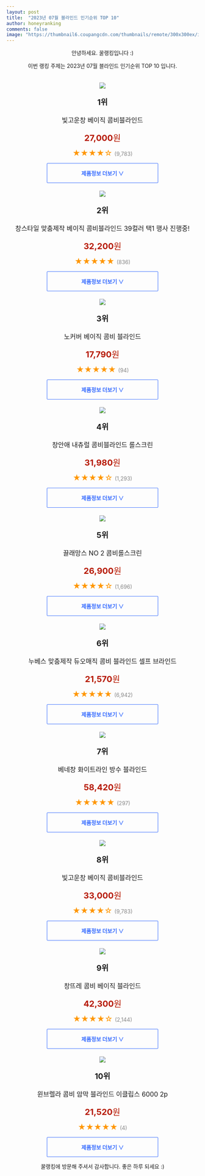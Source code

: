 ```yaml
---
layout: post
title:  "2023년 07월 블라인드 인기순위 TOP 10"
author: honeyranking
comments: false
image: "https://thumbnail6.coupangcdn.com/thumbnails/remote/300x300ex/image/product/image/vendoritem/2019/06/10/3277073102/045a2b7c-2786-4f50-8231-c1897d86cbfa.jpg"
---
```

<p style="text-align: center;">안녕하세요. 꿀랭킹입니다 :)</p>
<p style="text-align: center;">이번 랭킹 주제는 2023년 07월 블라인드 인기순위 TOP 10 입니다.</p><center><img src="https://thumbnail6.coupangcdn.com/thumbnails/remote/300x300ex/image/product/image/vendoritem/2019/06/10/3277073102/045a2b7c-2786-4f50-8231-c1897d86cbfa.jpg" style="margin-top:20px" /></center><p style="text-align: center; font-size: 20px"><b>1위</b></p><p style="text-align: center; font-size: 17px">빛고운창 베이직 콤비블라인드</p><p style="text-align: center;"><span style="color: #b61800; font-size: 22px;"><b>27,000</b>원</span></p><p style="text-align: center;"><span style="color: #ff9600; font-size: 20px;">★★★★☆ </span><span style="color: #878787;">(9,783)</span></p><center><a href="https://link.coupang.com/a/4fzK6"><div style="font-size: 14px; display: inline-block; padding: 15px 90px; color: #346aff; border-radius: 2px; border: 1px solid #346aff; cursor: pointer;"><b>제품정보 더보기 &or;</b></div></a></center><center><img src="https://thumbnail6.coupangcdn.com/thumbnails/remote/300x300ex/image/vendor_inventory/3d0c/8813788bc242591e2bb18173a0234b1d520c97901bdd131d5c51792f9e82.png" style="margin-top:20px" /></center><p style="text-align: center; font-size: 20px"><b>2위</b></p><p style="text-align: center; font-size: 17px">창스타일 맞춤제작 베이직 콤비블라인드 39컬러 택1 행사 진행중!</p><p style="text-align: center;"><span style="color: #b61800; font-size: 22px;"><b>32,200</b>원</span></p><p style="text-align: center;"><span style="color: #ff9600; font-size: 20px;">★★★★★ </span><span style="color: #878787;">(836)</span></p><center><a href="https://link.coupang.com/a/4fzK7"><div style="font-size: 14px; display: inline-block; padding: 15px 90px; color: #346aff; border-radius: 2px; border: 1px solid #346aff; cursor: pointer;"><b>제품정보 더보기 &or;</b></div></a></center><center><img src="https://thumbnail9.coupangcdn.com/thumbnails/remote/300x300ex/image/rs_quotation_api/is9foe6s/6928ac20d212495fbc8f4fdbd6600462.jpg" style="margin-top:20px" /></center><p style="text-align: center; font-size: 20px"><b>3위</b></p><p style="text-align: center; font-size: 17px">노커버 베이직 콤비 블라인드</p><p style="text-align: center;"><span style="color: #b61800; font-size: 22px;"><b>17,790</b>원</span></p><p style="text-align: center;"><span style="color: #ff9600; font-size: 20px;">★★★★★ </span><span style="color: #878787;">(94)</span></p><center><a href="https://link.coupang.com/a/4fzK9"><div style="font-size: 14px; display: inline-block; padding: 15px 90px; color: #346aff; border-radius: 2px; border: 1px solid #346aff; cursor: pointer;"><b>제품정보 더보기 &or;</b></div></a></center><center><img src="https://thumbnail6.coupangcdn.com/thumbnails/remote/300x300ex/image/rs_quotation_api/kqgwpcve/d68952941dfa42b08bb7790bce939cb4.jpg" style="margin-top:20px" /></center><p style="text-align: center; font-size: 20px"><b>4위</b></p><p style="text-align: center; font-size: 17px">창안애 내츄럴 콤비블라인드 롤스크린</p><p style="text-align: center;"><span style="color: #b61800; font-size: 22px;"><b>31,980</b>원</span></p><p style="text-align: center;"><span style="color: #ff9600; font-size: 20px;">★★★★☆ </span><span style="color: #878787;">(1,293)</span></p><center><a href="https://link.coupang.com/a/4fzLb"><div style="font-size: 14px; display: inline-block; padding: 15px 90px; color: #346aff; border-radius: 2px; border: 1px solid #346aff; cursor: pointer;"><b>제품정보 더보기 &or;</b></div></a></center><center><img src="https://thumbnail10.coupangcdn.com/thumbnails/remote/300x300ex/image/retail/images/852738753547701-4a69ad82-9a6a-4886-a5eb-7fd5d56951da.jpg" style="margin-top:20px" /></center><p style="text-align: center; font-size: 20px"><b>5위</b></p><p style="text-align: center; font-size: 17px">끌래망스 NO 2 콤비롤스크린</p><p style="text-align: center;"><span style="color: #b61800; font-size: 22px;"><b>26,900</b>원</span></p><p style="text-align: center;"><span style="color: #ff9600; font-size: 20px;">★★★★☆ </span><span style="color: #878787;">(1,696)</span></p><center><a href="https://link.coupang.com/a/4fzLc"><div style="font-size: 14px; display: inline-block; padding: 15px 90px; color: #346aff; border-radius: 2px; border: 1px solid #346aff; cursor: pointer;"><b>제품정보 더보기 &or;</b></div></a></center><center><img src="https://thumbnail8.coupangcdn.com/thumbnails/remote/300x300ex/image/vendor_inventory/f7bd/8d1dfb96177a6d3d098cd001695d8e96bbacff36257f54474716f2966afc.jpg" style="margin-top:20px" /></center><p style="text-align: center; font-size: 20px"><b>6위</b></p><p style="text-align: center; font-size: 17px">누베스 맞춤제작 듀오매직 콤비 블라인드 셀프 브라인드</p><p style="text-align: center;"><span style="color: #b61800; font-size: 22px;"><b>21,570</b>원</span></p><p style="text-align: center;"><span style="color: #ff9600; font-size: 20px;">★★★★★ </span><span style="color: #878787;">(6,942)</span></p><center><a href="https://link.coupang.com/a/4fzLf"><div style="font-size: 14px; display: inline-block; padding: 15px 90px; color: #346aff; border-radius: 2px; border: 1px solid #346aff; cursor: pointer;"><b>제품정보 더보기 &or;</b></div></a></center><center><img src="https://thumbnail9.coupangcdn.com/thumbnails/remote/300x300ex/image/retail/images/2020/09/15/20/9/bf6f4d78-ddd2-444a-a5df-ae44770b64b7.jpg" style="margin-top:20px" /></center><p style="text-align: center; font-size: 20px"><b>7위</b></p><p style="text-align: center; font-size: 17px">베네창 화이트라인 방수 블라인드</p><p style="text-align: center;"><span style="color: #b61800; font-size: 22px;"><b>58,420</b>원</span></p><p style="text-align: center;"><span style="color: #ff9600; font-size: 20px;">★★★★★ </span><span style="color: #878787;">(297)</span></p><center><a href="https://link.coupang.com/a/4fzLi"><div style="font-size: 14px; display: inline-block; padding: 15px 90px; color: #346aff; border-radius: 2px; border: 1px solid #346aff; cursor: pointer;"><b>제품정보 더보기 &or;</b></div></a></center><center><img src="https://thumbnail6.coupangcdn.com/thumbnails/remote/300x300ex/image/product/image/vendoritem/2019/06/10/3277073102/045a2b7c-2786-4f50-8231-c1897d86cbfa.jpg" style="margin-top:20px" /></center><p style="text-align: center; font-size: 20px"><b>8위</b></p><p style="text-align: center; font-size: 17px">빛고운창 베이직 콤비블라인드</p><p style="text-align: center;"><span style="color: #b61800; font-size: 22px;"><b>33,000</b>원</span></p><p style="text-align: center;"><span style="color: #ff9600; font-size: 20px;">★★★★☆ </span><span style="color: #878787;">(9,783)</span></p><center><a href="https://link.coupang.com/a/4fzLm"><div style="font-size: 14px; display: inline-block; padding: 15px 90px; color: #346aff; border-radius: 2px; border: 1px solid #346aff; cursor: pointer;"><b>제품정보 더보기 &or;</b></div></a></center><center><img src="https://thumbnail8.coupangcdn.com/thumbnails/remote/300x300ex/image/retail/images/2018/02/13/17/2/40b55a32-0ecc-454c-b24f-9b1fc17b66ad.jpg" style="margin-top:20px" /></center><p style="text-align: center; font-size: 20px"><b>9위</b></p><p style="text-align: center; font-size: 17px">창뜨레 콤비 베이직 블라인드</p><p style="text-align: center;"><span style="color: #b61800; font-size: 22px;"><b>42,300</b>원</span></p><p style="text-align: center;"><span style="color: #ff9600; font-size: 20px;">★★★★☆ </span><span style="color: #878787;">(2,144)</span></p><center><a href="https://link.coupang.com/a/4fzLp"><div style="font-size: 14px; display: inline-block; padding: 15px 90px; color: #346aff; border-radius: 2px; border: 1px solid #346aff; cursor: pointer;"><b>제품정보 더보기 &or;</b></div></a></center><center><img src="https://thumbnail6.coupangcdn.com/thumbnails/remote/300x300ex/image/retail/images/2020/06/24/15/8/41af60bb-da79-49c8-b7c5-19a191f6e286.jpg" style="margin-top:20px" /></center><p style="text-align: center; font-size: 20px"><b>10위</b></p><p style="text-align: center; font-size: 17px">윈브렐라 콤비 암막 블라인드 이클립스 6000 2p</p><p style="text-align: center;"><span style="color: #b61800; font-size: 22px;"><b>21,520</b>원</span></p><p style="text-align: center;"><span style="color: #ff9600; font-size: 20px;">★★★★★ </span><span style="color: #878787;">(4)</span></p><center><a href="https://link.coupang.com/a/4fzLs"><div style="font-size: 14px; display: inline-block; padding: 15px 90px; color: #346aff; border-radius: 2px; border: 1px solid #346aff; cursor: pointer;"><b>제품정보 더보기 &or;</b></div></a></center><p style="text-align: center;">꿀랭킹에 방문해 주셔서 감사합니다. 좋은 하루 되세요 :)</p>
